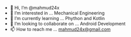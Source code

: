 - 👋 Hi, I’m @mahmud24x
- 👀 I’m interested in ... Mechanical Engineering
- 🌱 I’m currently learning ... Phython and Kotlin
- 💞️ I’m looking to collaborate on ... Android Development
- 📫 How to reach me ... mahmud24x@gmail.com

<!---
mahmud24x/mahmud24x is a ✨ special ✨ repository because its `README.md` (this file) appears on your GitHub profile.
You can click the Preview link to take a look at your changes.
--->
